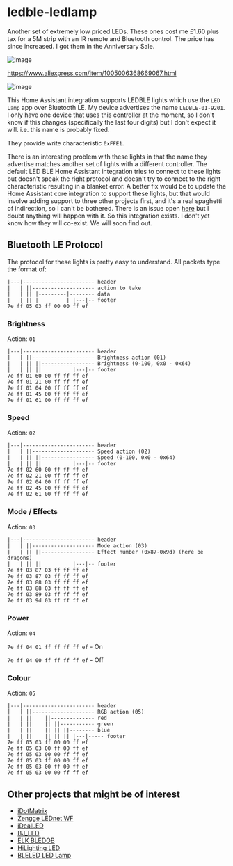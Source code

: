 # ledble-ledlamp

Another set of extremely low priced LEDs.  These ones cost me £1.60 plus tax for a 5M strip with an IR remote and Bluetooth control.  The price has since increased.  I got them in the Anniversary Sale.

![image](https://github.com/8none1/ledble-ledlamp/assets/6552931/5055edfb-6705-41d6-8384-d12797efa29f)

<https://www.aliexpress.com/item/1005006368669067.html>

![image](https://github.com/8none1/ledble-ledlamp/assets/6552931/b36094f9-d6a8-45fc-b81b-b41ad34a4169)

This Home Assistant integration supports LEDBLE lights which use the `LED Lamp` app over Bluetooth LE.  My device advertises the name `LEDBLE-01-9201`.  I only have one device that uses this controller at the moment, so I don't know if this changes (specifically the last four digits) but I don't expect it will. i.e. this name is probably fixed.

They provide write characteristic `0xFFE1`.

There is an interesting problem with these lights in that the name they advertise matches another set of lights with a different controller.  The default LED BLE Home Assistant integration tries to connect to these lights but doesn't speak the right protocol and doesn't try to connect to the right characteristic resulting in a blanket error.  A better fix would be to update the Home Assistant core integration to support these lights, but that would involve adding support to three other projects first, and it's a real spaghetti of indirection, so I can't be bothered.  There is an issue open [here](https://github.com/home-assistant/core/issues/105338#issuecomment-2010342769) but I doubt anything will happen with it.
So this integration exists.  I don't yet know how they will co-exist.  We will soon find out.

## Bluetooth LE Protocol

The protocol for these lights is pretty easy to understand.  All packets type the format of:

```text
|---|----------------------- header
|   | ||-------------------- action to take
|   | || |---------|-------- data
|   | || |         | |---|-- footer
7e ff 05 03 ff 00 00 ff ef
```

### Brightness

Action: `01`

```text
|---|----------------------- header
|   | ||-------------------- Brightness action (01)
|   | || ||----------------- Brightness (0-100, 0x0 - 0x64)
|   | || ||          |---|-- footer
7e ff 01 60 00 ff ff ff ef
7e ff 01 21 00 ff ff ff ef
7e ff 01 04 00 ff ff ff ef
7e ff 01 45 00 ff ff ff ef
7e ff 01 61 00 ff ff ff ef
```

### Speed

Action: `02`

```text
|---|----------------------- header
|   | ||-------------------- Speed action (02)
|   | || ||----------------- Speed (0-100, 0x0 - 0x64)
|   | || ||          |---|-- footer
7e ff 02 60 00 ff ff ff ef
7e ff 02 21 00 ff ff ff ef
7e ff 02 04 00 ff ff ff ef
7e ff 02 45 00 ff ff ff ef
7e ff 02 61 00 ff ff ff ef
```

### Mode / Effects

Action: `03`

```text
|---|----------------------- header
|   | ||-------------------- Mode action (03)
|   | || ||----------------- Effect number (0x87-0x9d) (here be dragons)
|   | || ||          |---|-- footer
7e ff 03 87 03 ff ff ff ef
7e ff 03 87 03 ff ff ff ef
7e ff 03 88 03 ff ff ff ef
7e ff 03 88 03 ff ff ff ef
7e ff 03 89 03 ff ff ff ef
7e ff 03 9d 03 ff ff ff ef
```

### Power

Action: `04`

`7e ff 04 01 ff ff ff ff ef` - On

`7e ff 04 00 ff ff ff ff ef` - Off

### Colour

Action: `05`

```text
|---|----------------------- header
|   | ||-------------------- RGB action (05)
|   | ||    ||-------------- red
|   | ||    || ||----------- green
|   | ||    || || ||-------- blue
|   | ||    || || || |---|----- footer
7e ff 05 03 ff 00 00 ff ef
7e ff 05 03 00 ff 00 ff ef
7e ff 05 03 00 00 ff ff ef
7e ff 05 03 ff 00 00 ff ef
7e ff 05 03 00 ff 00 ff ef
7e ff 05 03 00 00 ff ff ef
```

## Other projects that might be of interest

- [iDotMatrix](https://github.com/8none1/idotmatrix)
- [Zengge LEDnet WF](https://github.com/8none1/zengge_lednetwf)
- [iDealLED](https://github.com/8none1/idealLED)
- [BJ_LED](https://github.com/8none1/bj_led)
- [ELK BLEDOB](https://github.com/8none1/elk-bledob)
- [HiLighting LED](https://github.com/8none1/hilighting_homeassistant)
- [BLELED LED Lamp](https://github.com/8none1/ledble-ledlamp)
